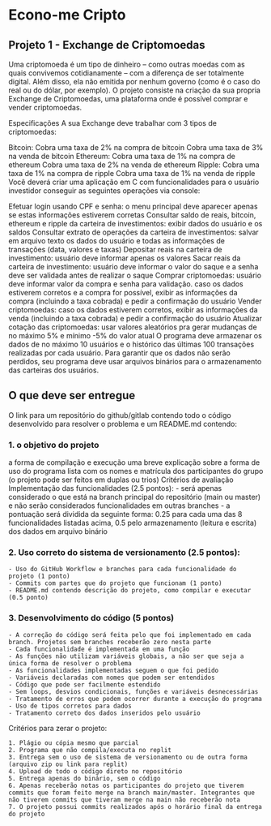 
# Econo-me Cripto 
## Projeto 1 - Exchange de Criptomoedas
Uma criptomoeda é um tipo de dinheiro – como outras moedas com as quais convivemos cotidianamente – com a diferença de ser totalmente digital. Além disso, ela não emitida por nenhum governo (como é o caso do real ou do dólar, por exemplo)​. O projeto consiste na criação da sua propria Exchange de Criptomoedas, uma plataforma onde é possível comprar e vender criptomoedas​.

Especificações
A sua Exchange deve trabalhar com 3 tipos de criptomoedas: ​

Bitcoin:​
Cobra uma taxa de 2% na compra de bitcoin​
Cobra uma taxa de 3% na venda de bitcoin​
Ethereum:​
Cobra uma taxa de 1% na compra de ethereum​
Cobra uma taxa de 2% na venda de ethereum​
Ripple:​
Cobra uma taxa de 1% na compra de ripple​
Cobra uma taxa de 1% na venda de ripple
Você deverá criar uma aplicação em C com funcionalidades para o usuário investidor conseguir as seguintes operações via console:​

Efetuar login​ usando CPF e senha: o menu principal deve aparecer apenas se estas informações estiverem corretas
Consultar saldo de reais, bitcoin, ethereum e ripple da carteira de investimentos​: exibir dados do usuário e os saldos 
Consultar extrato de operações da carteira de investimentos​: salvar em arquivo texto os dados do usuário e todas as informações de transações (data, valores e taxas)
Depositar reais na carteira de investimento​: usuário deve informar apenas os valores
Sacar reais da carteira de investimento​: usuário deve informar o valor do saque e a senha deve ser validada antes de realizar o saque
Comprar criptomoedas: usuário deve informar valor da compra e senha para validação. caso os dados estiverem corretos e a compra for possível, exibir as informações da compra (incluindo a taxa cobrada) e pedir a confirmação do usuário
Vender criptomoedas: caso os dados estiverem corretos, exibir as informações da venda (incluindo a taxa cobrada) e pedir a confirmação do usuário
Atualizar cotação das criptomoedas: usar valores aleatórios pra gerar mudanças de no máximo 5% e mínimo -5% do valor atual
O programa deve armazenar os dados de no máximo 10 usuários e o histórico das últimas 100 transações realizadas por cada usuário. Para garantir que os dados não serão perdidos, seu programa deve usar arquivos binários para o armazenamento das carteiras dos usuários.

## O que deve ser entregue
O link para um repositório do github/gitlab contendo todo o código desenvolvido para resolver o problema e um README.md contendo:

### 1. o objetivo do projeto
a forma de compilação e execução
uma breve explicação sobre a forma de uso do programa
lista com os nomes e matrícula dos participantes do grupo (o projeto pode ser feitos em duplas ou trios)
Critérios de avaliação
Implementação das funcionalidades (2.5 pontos):
    - será apenas considerado o que está na branch principal do repositório (main ou master) e não serão considerados funcionalidades em outras branches
    - a pontuação será dividida da seguinte forma: 0.25 para cada uma das 8 funcionalidades listadas acima, 0.5 pelo armazenamento (leitura e escrita) dos dados em arquivo binário
### 2. Uso correto do sistema de versionamento (2.5 pontos):
    - Uso do GitHub Workflow e branches para cada funcionalidade do projeto (1 ponto)
    - Commits com partes que do projeto que funcionam (1 ponto)
    - README.md contendo descrição do projeto, como compilar e executar (0.5 ponto)

### 3. Desenvolvimento do código (5 pontos)
    - A correção do código será feita pelo que foi implementado em cada branch. Projetos sem branches receberão zero nesta parte
    - Cada funcionalidade é implementada em uma função
    - As funções não utilizam variáveis globais, a não ser que seja a única forma de resolver o problema
    - As funcionalidades implementadas seguem o que foi pedido
    - Variáveis declaradas com nomes que podem ser entendidos
    - Código que pode ser facilmente estendido
    - Sem loops, desvios condicionais, funções e variáveis desnecessárias
    - Tratamento de erros que podem ocorrer durante a execução do programa
    - Uso de tipos corretos para dados
    - Tratamento correto dos dados inseridos pelo usuário

Critérios para zerar o projeto:

    1. Plágio ou cópia mesmo que parcial
    2. Programa que não compila/executa no replit
    3. Entrega sem o uso de sistema de versionamento ou de outra forma (arquivo zip ou link para replit)
    4. Upload de todo o código direto no repositório
    5. Entrega apenas do binário, sem o código
    6. Apenas receberão notas os participantes do projeto que tiverem commits que foram feito merge na branch main/master. Integrantes que não tiverem commits que tiveram merge na main não receberão nota
    7. O projeto possui commits realizados após o horário final da entrega do projeto

